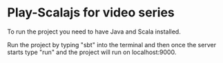 # Play-Scalajs for video series

To run the project you need to have Java and Scala installed.

Run the project by typing "sbt" into the terminal and then once the server starts type "run" and the project will run on localhost:9000. 
